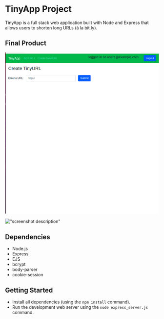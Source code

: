 # TinyApp Project

TinyApp is a full stack web application built with Node and Express that allows users to shorten long URLs (à la bit.ly).

## Final Product

!["Screenshot of create short URLs page"](https://github.com/sonia0409/TinyApp/blob/master/docs/create-short-url.png)

!["screenshot description"](#)

## Dependencies

- Node.js
- Express
- EJS
- bcrypt
- body-parser
- cookie-session

## Getting Started

- Install all dependencies (using the `npm install` command).
- Run the development web server using the `node express_server.js` command.
